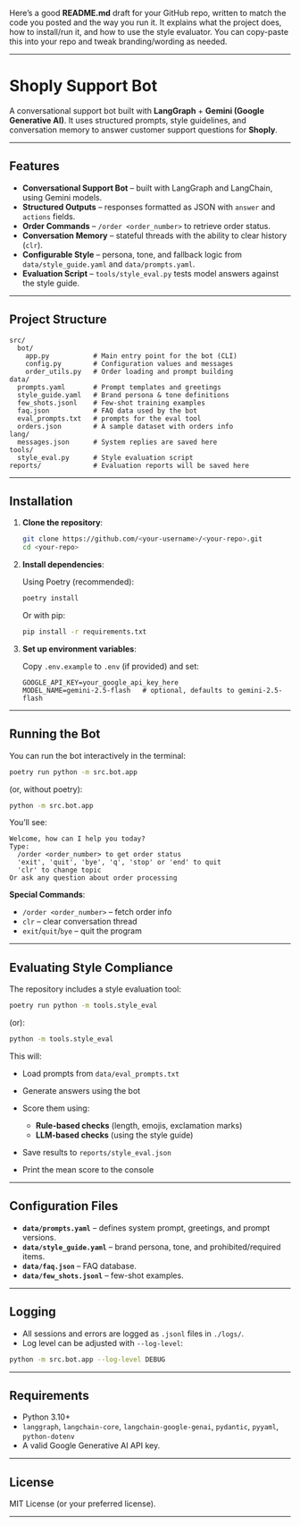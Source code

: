 Here’s a good **README.md** draft for your GitHub repo, written to match the code you posted and the way you run it.
It explains what the project does, how to install/run it, and how to use the style evaluator.
You can copy-paste this into your repo and tweak branding/wording as needed.

---

# Shoply Support Bot

A conversational support bot built with **LangGraph** + **Gemini (Google Generative AI)**.
It uses structured prompts, style guidelines, and conversation memory to answer customer support questions for **Shoply**.

---

## Features

* **Conversational Support Bot** – built with LangGraph and LangChain, using Gemini models.
* **Structured Outputs** – responses formatted as JSON with `answer` and `actions` fields.
* **Order Commands** – `/order <order_number>` to retrieve order status.
* **Conversation Memory** – stateful threads with the ability to clear history (`clr`).
* **Configurable Style** – persona, tone, and fallback logic from `data/style_guide.yaml` and `data/prompts.yaml`.
* **Evaluation Script** – `tools/style_eval.py` tests model answers against the style guide.

---

## Project Structure

```
src/
  bot/
    app.py           # Main entry point for the bot (CLI)
    config.py        # Configuration values and messages
    order_utils.py   # Order loading and prompt building
data/
  prompts.yaml       # Prompt templates and greetings
  style_guide.yaml   # Brand persona & tone definitions
  few_shots.jsonl    # Few-shot training examples
  faq.json           # FAQ data used by the bot
  eval_prompts.txt   # prompts for the eval tool
  orders.json        # A sample dataset with orders info
lang/
  messages.json      # System replies are saved here
tools/
  style_eval.py      # Style evaluation script
reports/             # Evaluation reports will be saved here
```

---

## Installation

1. **Clone the repository**:

   ```bash
   git clone https://github.com/<your-username>/<your-repo>.git
   cd <your-repo>
   ```

2. **Install dependencies**:

   Using Poetry (recommended):

   ```bash
   poetry install
   ```

   Or with pip:

   ```bash
   pip install -r requirements.txt
   ```

3. **Set up environment variables**:

   Copy `.env.example` to `.env` (if provided) and set:

   ```
   GOOGLE_API_KEY=your_google_api_key_here
   MODEL_NAME=gemini-2.5-flash   # optional, defaults to gemini-2.5-flash
   ```

---

## Running the Bot

You can run the bot interactively in the terminal:

```bash
poetry run python -m src.bot.app
```

(or, without poetry):

```bash
python -m src.bot.app
```

You’ll see:

```
Welcome, how can I help you today?
Type:
  /order <order_number> to get order status
  'exit', 'quit', 'bye', 'q', 'stop' or 'end' to quit
  'clr' to change topic
Or ask any question about order processing
```

**Special Commands**:

* `/order <order_number>` – fetch order info
* `clr` – clear conversation thread
* `exit`/`quit`/`bye` – quit the program

---

## Evaluating Style Compliance

The repository includes a style evaluation tool:

```bash
poetry run python -m tools.style_eval
```

(or):

```bash
python -m tools.style_eval
```

This will:

* Load prompts from `data/eval_prompts.txt`
* Generate answers using the bot
* Score them using:

  * **Rule-based checks** (length, emojis, exclamation marks)
  * **LLM-based checks** (using the style guide)
* Save results to `reports/style_eval.json`
* Print the mean score to the console

---

## Configuration Files

* **`data/prompts.yaml`** – defines system prompt, greetings, and prompt versions.
* **`data/style_guide.yaml`** – brand persona, tone, and prohibited/required items.
* **`data/faq.json`** – FAQ database.
* **`data/few_shots.jsonl`** – few-shot examples.

---

## Logging

* All sessions and errors are logged as `.jsonl` files in `./logs/`.
* Log level can be adjusted with `--log-level`:

```bash
python -m src.bot.app --log-level DEBUG
```

---

## Requirements

* Python 3.10+
* `langgraph`, `langchain-core`, `langchain-google-genai`, `pydantic`, `pyyaml`, `python-dotenv`
* A valid Google Generative AI API key.

---

## License

MIT License (or your preferred license).

---
